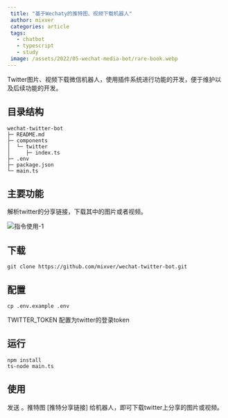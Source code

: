 ```yaml
---
 title: "基于Wechaty的推特图、视频下载机器人"
 author: mixver
 categories: article
 tags:
   - chatbot
   - typescript
   - study
 image: /assets/2022/05-wechat-media-bot/rare-book.webp
---
```


Twitter图片、视频下载微信机器人，使用插件系统进行功能的开发，便于维护以及后续功能的开发。

## 目录结构

```shell
wechat-twitter-bot
├─ README.md
├─ components
│  └─ twitter
│     ├─ index.ts
├─ .env
├─ package.json
└─ main.ts
```

## 主要功能

解析twitter的分享链接，下载其中的图片或者视频。

![指令使用-1](/assets/2022/05-wechat-media-bot/user-1.webp)

## 下载

    git clone https://github.com/mixver/wechat-twitter-bot.git

## 配置

    cp .env.example .env

TWITTER_TOKEN 配置为twitter的登录token 

## 运行

    npm install
    ts-node main.ts

## 使用

发送 。推特图 [推特分享链接]  给机器人，即可下载twitter上分享的图片或视频。